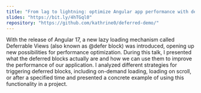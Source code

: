 ```yaml
---
title: "From lag to lightning: optimize Angular app performance with deferrable views"
slides: "https://bit.ly/4hTGql0"
repository: "https://github.com/kathrine0/deferred-demo/"
---
```


With the release of Angular 17, a new lazy loading mechanism called Deferrable Views (also known as @defer block) was introduced, opening up new possibilities for performance optimization. During this talk, I presented what the deferred blocks actually are and how we can use them to improve the performance of our application. I analyzed different strategies for triggering deferred blocks, including on-demand loading, loading on scroll, or after a specified time and presented a concrete example of using this functionality in a project.